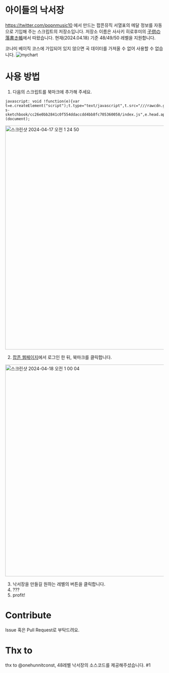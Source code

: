 # 아이들의 낙서장
https://twitter.com/popnmusic10 에서 만드는 팝픈뮤직 서열표의 메달 정보를 자동으로 기입해 주는 스크립트의 저장소입니다.
저장소 이름은 사사키 히로후미의 [子供の落書き帳](https://remywiki.com/Kodomo_no_rakugaki_chou)에서 따왔습니다.
현재(2024.04.18) 기준 48/49/50 레벨을 지원합니다.

코나미 베이직 코스에 가입되어 있지 않으면 곡 데이터를 가져올 수 없어 사용할 수 없습니다.
![mychart](https://github.com/sonohoshi/children-s-sketchbook/assets/48484989/7c0290cd-917b-4966-a4f5-3b105989e5cd)

# 사용 방법

1. 다음의 스크립트를 북마크에 추가해 주세요.

```
javascript: void !function(e){var t=e.createElement("script");t.type="text/javascript",t.src="///rawcdn.githack.com/sonohoshi/children-s-sketchbook/cc26e0bb2841c0f554ddaccdd4bb8fc705360058/index.js",e.head.appendChild(t)}(document);
```

<img width="713" alt="스크린샷 2024-04-17 오전 1 24 50" src="https://github.com/sonohoshi/children-s-sketchbook/assets/48484989/16247018-adc1-4f73-9daa-8227515c18ef">

2. [팝픈 웹페이지](https://p.eagate.573.jp/game/popn/jamfizz/playdata/index.html)에서 로그인 한 뒤, 북마크를 클릭합니다.
<img width="674" alt="스크린샷 2024-04-18 오전 1 00 04" src="https://github.com/sonohoshi/children-s-sketchbook/assets/48484989/485e5155-dd5c-45cc-aa82-d79fd404e18f">

3. 낙서장을 만들길 원하는 레벨의 버튼을 클릭합니다.
4. ???
5. profit!

# Contribute

Issue 혹은 Pull Request로 부탁드려요.

# Thx to

thx to @onehunnitconst, 48레벨 낙서장의 소스코드를 제공해주셨습니다. #1
